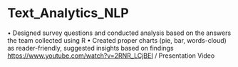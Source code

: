 # Text_Analytics_NLP
•	Designed survey questions and conducted analysis based on the answers the team collected using R
•	Created proper charts (pie, bar, words-cloud) as reader-friendly, suggested insights based on findings 
https://www.youtube.com/watch?v=2RNR_LCjBEI / Presentation Video
